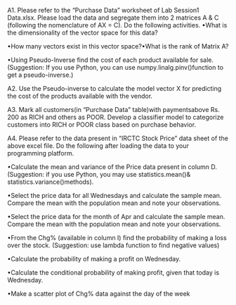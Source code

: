 A1. 
Please refer to the “Purchase Data” worksheet of Lab Session1 Data.xlsx.
Please load the data and segregate them into 2 matrices A & C (following the nomenclature of AX = C). 
Do the following activities.
•What is the dimensionality of the vector space for this data?

•How many vectors exist in this vector space?•What is the rank of Matrix A?

•Using Pseudo-Inverse find the cost of each product available for sale. (Suggestion: If you use Python, you can use numpy.linalg.pinv()function to get a pseudo-inverse.)

A2.
Use the Pseudo-inverse to calculate the model vector X for predicting the cost of the products available with the vendor.

A3. 
Mark all customers(in “Purchase Data” table)with paymentsabove Rs. 200 as RICH and others as POOR. 
Develop a classifier model to categorize customers into RICH or POOR class based on purchase behavior.

A4.
Please refer to the data present in “IRCTC Stock Price” data sheet of the above excel file. 
Do the following after loading the data to your programming platform.

•Calculate the mean and variance of the Price data present in column D. (Suggestion: if you use Python, you may use statistics.mean()& statistics.variance()methods).

•Select the price data for all Wednesdays and calculate the sample mean. Compare the mean with the population mean and note your observations.

•Select the price data for the month of Apr and calculate the sample mean. Compare the mean with the population mean and note your observations.

•From the Chg% (available in column I) find the probability of making a loss over the stock. (Suggestion: use lambda function to find negative values)

•Calculate the probability of making a profit on Wednesday.

•Calculate the conditional probability of making profit, given that today is Wednesday.

•Make a scatter plot of Chg% data against the day of the week
